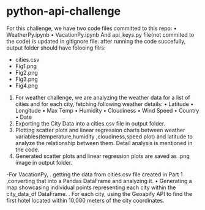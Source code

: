 # python-api-challenge

For this challenge, we have two code files committed to this repo:
•	WeatherPy.ipynb
•	VacationPy.ipynb
And api_keys.py file(not commited to the code) is updated in gitignore file. 
after running the code succefully, output folder should have folooing filrs:
  - cities.csv
  - Fig1.png
  - Fig2.png
  - Fig3.png
  - Fig4.png

1.	For weather challenge, we are analyzing the weather data for a list of cities and for each city, fetching following weather details:
  •	Latitude
  •	Longitude
  •	Max Temp
  •	Humidity
  •	Cloudiness
  •	Wind Speed
  •	Country
  •	Date
2.	Exporting  the City Data into a cities.csv file in output folder.
3.	Plotting scatter plots and linear regression charts between weather variables(temperature,humidity ,cloudiness,speed plot) and latitude to analyze the relationship between them. Detail analysis is mentioned in the code. 
4.	Generated scatter plots and linear regression plots are saved as .png image in output folder. 

-For VacationPy,
.  getting the data from cities.csv file created in Part 1 ,converting that into a Pandas DataFrame and analyzing it.
•	 Generating a map showcasing individual points representing each city within the city_data_df DataFrame. 
. For each city, using the Geoapify API to find the first hotel located within 10,000 meters of the city coordinates.


